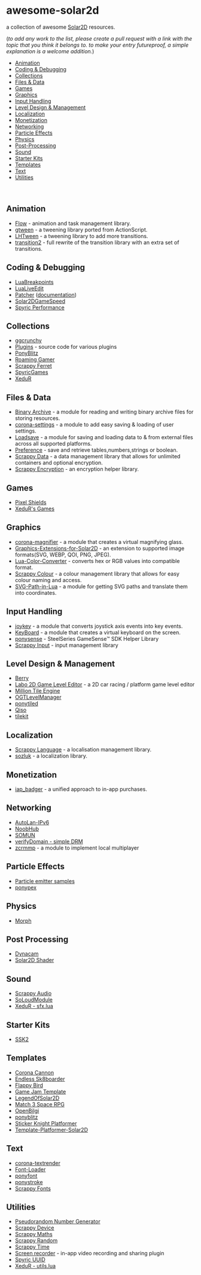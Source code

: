 # awesome-solar2d

a collection of awesome [Solar2D](https://solar2d.com/) resources.

(_to add any work to the list, please create a pull request with a link with the topic that you think it belongs to. to make your entry futureproof, a simple explanation is a welcome addition._)

- [Animation](#animation)
- [Coding & Debugging](#coding--debugging)
- [Collections](#collections)
- [Files & Data](#files--data)
- [Games](#games)
- [Graphics](#graphics)
- [Input Handling](#input-handling)
- [Level Design & Management](#level-design--management)
- [Localization](#localization)
- [Monetization](#monetization)
- [Networking](#networking)
- [Particle Effects](#particle-effects)
- [Physics](#physics)
- [Post-Processing](#post-processing)
- [Sound](#sound)
- [Starter Kits](#starter-kits)
- [Templates](#templates)
- [Text](#text)
- [Utilities](#utilities)
<br><br><br>

## Animation
* [Flow](https://github.com/depilz/solarFlow) - animation and task management library.
* [gtween](https://github.com/joshtynjala/gtween.lua) - a tweening library ported from ActionScript.
* [LHTween](https://github.com/loghound/Corona-Transitions) - a tweening library to add more transitions.
* [transition2](https://github.com/rannerboy/corona-transition2) - full rewrite of the transition library with an extra set of transitions.

## Coding & Debugging
* [LuaBreakpoints](https://github.com/depilz/LuaBreakpoints)
* [LuaLiveEdit](https://github.com/depilz/LuaLiveEdit)
* [Patcher](https://github.com/roaminggamer/RG_FreeStuff/tree/master/Products/patcher) ([documentation](https://roaminggamer.github.io/RGDocs/pages/Plugins/patcher/))
* [Solar2DGameSpeed](https://github.com/depilz/Solar2DGameSpeed)
* [Spyric Performance](https://github.com/SpyricGames/Solar2D-Plugins-Public/tree/main/Performance)

## Collections
* [ggcrunchy](https://github.com/ggcrunchy/solar2d-snippets)
* [Plugins](https://github.com/ggcrunchy/solar2d-plugins) - source code for various plugins
* [PonyBlitz](https://github.com/ponywolf/ponyblitz/)
* [Roaming Gamer](https://github.com/roaminggamer/RG_FreeStuff)
* [Scrappy Ferret](https://gitlab.com/scrappyferret-libs)
* [SpyricGames](https://github.com/SpyricGames/Solar2D-Plugins-Public)
* [XeduR](https://github.com/XeduR/Solar2D-Projects)

## Files & Data
* [Binary Archive](https://github.com/siudesu/BinaryArchive) - a module for reading and writing binary archive files for storing resources.
* [corona-settings](https://github.com/schroederapps/corona-settings) - a module to add easy saving & loading of user settings.
* [Loadsave](https://github.com/SpyricGames/Solar2D-Plugins-Public/tree/main/Loadsave) - a module for saving and loading data to & from external files across all supported platforms.
* [Preference](https://github.com/SatheeshJM/Lua-Preference-Library) - save and retrieve tables,numbers,strings or boolean.
* [Scrappy Data](https://scrappyferret.com/portfolio/scrappy-data/) - a data management library that allows for unlimited containers and optional encryption.
* [Scrappy Encryption](https://scrappyferret.com/portfolio/scrappy-encryption/) - an encryption helper library.

## Games
* [Pixel Shields](https://github.com/Puzzl3Mak3r/PixelShields)
* [XeduR's Games](https://github.com/XeduR/Solar2D-Projects/tree/master/Games)

## Graphics
* [corona-magnifier](https://github.com/schroederapps/corona-magnifier) - a module that creates a virtual magnifying glass.
* [Graphics-Extensions-for-Solar2D](https://github.com/ANSH3LL/Graphics-Extensions-for-Solar2D) - an extension to supported image formats(SVG, WEBP, QOI, PNG, JPEG).
* [Lua-Color-Converter](https://github.com/andrewyavors/Lua-Color-Converter) - converts hex or RGB values into compatible format.
* [Scrappy Colour](https://scrappyferret.com/portfolio/scrappy-colour/) - a colour management library that allows for easy colour naming and access.
* [SVG-Path-in-Lua](https://github.com/singularity-is-i/SVG-Path-in-Lua) - a module for getting SVG paths and translate them into coordinates.

## Input Handling
* [joykey](https://github.com/ponywolf/joykey) - a module that converts joystick axis events into key events. 
* [KeyBoard](https://github.com/kan6868/KeyBoard) - a module that creates a virtual keyboard on the screen.
* [ponysense](https://github.com/ponywolf/ponysense) - SteelSeries GameSense™ SDK Helper Library
* [Scrappy Input](https://gitlab.com/scrappyferret-libs/scrappy-input) - input management library

## Level Design & Management
* [Berry](https://github.com/ldurniat/Berry)
* [Labo 2D Game Level Editor](https://github.com/labolado/Labo-2D-Game-Level-Editor-For-Solar2D) - a 2D car racing / platform game level editor
* [Million Tile Engine](https://github.com/jsykes/million-tile-engine)
* [OGTLevelManager](https://github.com/OutlawGameTools/solar2d-OGTLevelManager)
* [ponytiled](https://github.com/ponywolf/ponytiled)
* [Qiso](http://www.solar2dplugins.com/plugins/qiso-isometric-tilemap-engine)
* [tilekit](https://github.com/ponywolf/tilekit)

## Localization
* [Scrappy Language](https://scrappyferret.com/portfolio/scrappy-language/) - a localisation management library.
* [sozluk](https://github.com/sekodev/sozluk) - a localization library.

## Monetization
* [iap_badger](https://github.com/happymongoose/iap_badger) - a unified approach to in-app purchases.

## Networking
* [AutoLan-IPv6](https://github.com/roaminggamer/AutoLan-IPv6)
* [NoobHub](https://github.com/Overtorment/NoobHub)
* [SOMUN](https://github.com/deniza/somun-solar2d)
* [verifyDomain - simple DRM](https://github.com/XeduR/Solar2D-Projects/tree/master/verifyDomain)
* [zcrmmp](https://github.com/agramonte/zcrmmp) - a module to implement local multiplayer

## Particle Effects
* [Particle emitter samples](https://github.com/roaminggamer/RG_FreeStuff/tree/master/ParticleEmitters)
* [ponypex](https://github.com/ponywolf/ponypex)

## Physics
* [Morph](https://github.com/SpyricGames/Solar2D-Plugins-Public/tree/main/Morph)

## Post Processing
* [Dynacam](https://github.com/Zetosoft/dynacam)
* [Solar2D Shader](https://github.com/kan6868/solar2D-shader)

## Sound
* [Scrappy Audio](https://gitlab.com/scrappyferret-libs/scrappy-audio)
* [SoLoudModule](https://github.com/siudesu/SoLoudModule)
* [XeduR - sfx.lua](https://github.com/XeduR/Solar2D-Projects/tree/master/sfx)

## Starter Kits
* [SSK2](https://github.com/roaminggamer/SSK2)

## Templates
* [Corona Cannon](https://github.com/coronalabs-samples/CoronaCannon/)
* [Endless Sk8boarder](https://github.com/coronalabs/Endless-Skateborder)
* [Flappy Bird](https://github.com/PapaBubaDiop/flappy-bird)
* [Game Jam Template](https://github.com/XeduR/Solar2D-Projects/tree/master/Game%20Jam%20Template)
* [LegendOfSolar2D](https://github.com/superqix/LegendofSolar2D)
* [Match 3 Space RPG](https://github.com/coronalabs/Match-Three-Space-RPG)
* [OpenBilgi](https://github.com/sekodev/OpenBilgi)
* [ponyblitz](https://github.com/ponywolf/ponyblitz)
* [Sticker Knight Platformer](https://github.com/coronalabs/Sticker-Knight-Platformer/)
* [Template-Platformer-Solar2D](https://github.com/kan6868/Template-Platformer-Solar2D)

## Text
* [corona-textrender](https://github.com/mimetic/corona-textrender)
* [Font-Loader](https://github.com/SpyricGames/Solar2D-Plugins-Public/tree/main/Font-Loader)
* [ponyfont](https://github.com/ponywolf/ponyfont)
* [ponystroke](https://github.com/ponywolf/ponystroke)
* [Scrappy Fonts](https://scrappyferret.com/portfolio/scrappy-fonts/)

## Utilities
* [Pseudorandom Number Generator](https://github.com/XeduR/Solar2D-Projects/tree/master/Pseudorandom%20Number%20Generator)
* [Scrappy Device](https://gitlab.com/scrappyferret-libs/scrappy-device)
* [Scrappy Maths](https://scrappyferret.com/portfolio/scrappy-maths/)
* [Scrappy Random](https://scrappyferret.com/portfolio/scrappy-random/)
* [Scrappy Time](https://scrappyferret.com/portfolio/scrappy-time/)
* [Screen recorder](https://github.com/solar2d/com.labolado-plugin.screenRecorder) - in-app video recording and sharing plugin
* [Spyric UUID](https://github.com/SpyricGames/Solar2D-Plugins-Public/tree/main/UUID)
* [XeduR - utils.lua](https://github.com/XeduR/Solar2D-Projects/tree/master/utils)
